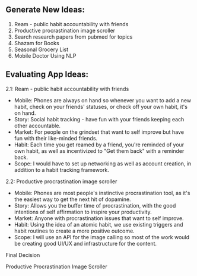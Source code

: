 

Generate New Ideas:
-
1. Ream - public habit accountability with friends
2. Productive procrastination image scroller
3. Search research papers from pubmed for topics
4. Shazam for Books
5. Seasonal Grocery List
6. Mobile Doctor Using NLP


Evaluating App Ideas:
-
2.1: Ream - public habit accountability with friends
- Mobile: Phones are always on hand so whenever you want to add a new habit, check on your friends' statuses, or check off your own habit, it's on hand.
- Story: Social habit tracking - have fun with your friends keeping each other accountable.
- Market: For people on the grindset that want to self improve but have fun with their like-minded friends.
- Habit: Each time you get reamed by a friend, you're reminded of your own habit, as well as incentivized to "Get them back" with a reminder back.
- Scope: I would have to set up networking as well as account creation, in addition to a habit tracking framework.

2.2: Productive procrastination image scroller
- Mobile: Phones are most people's instinctive procrastination tool, as it's the easiest way to get the next hit of dopamine.
- Story: Allows you the buffer time of procrastination, with the good intentions of self affirmation to inspire your productivity.
- Market: Anyone with procrastination issues that want to self improve.
- Habit: Using the idea of an atomic habit, we use existing triggers and habit routines to create a more positive outcome.
- Scope: I will use an API for the image calling so most of the work would be creating good UI/UX and infrastructure for the content.


Final Decision


Productive Procrastination Image Scroller